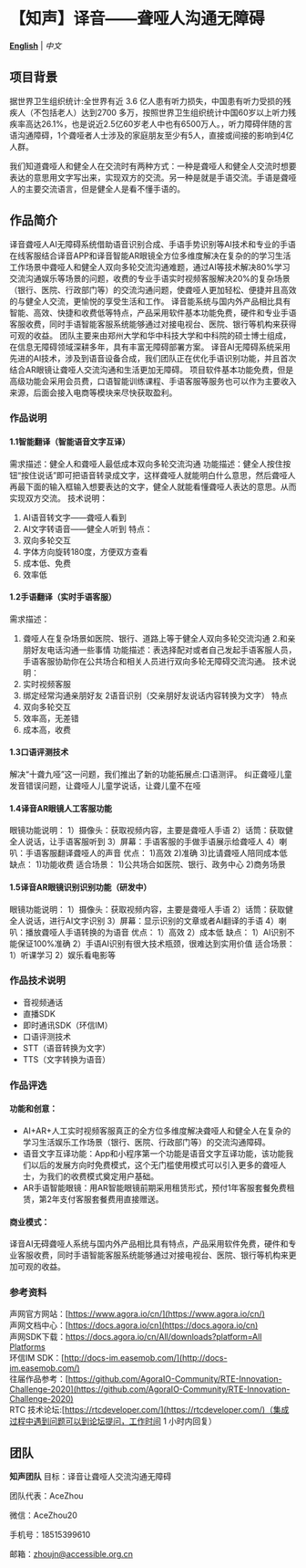 # 【知声】译音——聋哑人沟通无障碍

[**English**](README.md) | *中文*

## 项目背景
据世界卫生组织统计:全世界有近 3.6 亿人患有听力损失，中国患有听力受损的残疾人（不包括老人）达到2700 多万，按照世界卫生组织统计中国60岁以上听力残疾率高达26.1%，也是说近2.5亿60岁老人中也有6500万人。，听力障碍伴随的言语沟通障碍，1个聋哑者人士涉及的家庭朋友至少有5人，直接或间接的影响到4亿人群。

我们知道聋哑人和健全人在交流时有两种方式：一种是聋哑人和健全人交流时想要表达的意思用文字写出来，实现双方的交流。另一种是就是手语交流。手语是聋哑人的主要交流语言，但是健全人是看不懂手语的。



## 作品简介

译音聋哑人AI无障碍系统借助语音识别合成、手语手势识别等AI技术和专业的手语在线客服结合译音APP和译音智能AR眼镜全方位多维度解决在复杂的的学习生活工作场景中聋哑人和健全人双向多轮交流沟通难题，通过AI等技术解决80%学习交流沟通娱乐等场景的问题，收费的专业手语实时视频客服解决20%的复杂场景（银行、医院、行政部门等）的交流沟通问题，使聋哑人更加轻松、便捷并且高效的与健全人交流，更愉悦的享受生活和工作。
译音能系统与国内外产品相比具有智能、高效、快捷和收费低等特点，产品采用软件基本功能免费，硬件和专业手语客服收费，同时手语智能客服系统能够通过对接电视台、医院、银行等机构来获得可观的收益。
团队主要来由郑州大学和华中科技大学和中科院的硕士博士组成，在信息无障碍领域深耕多年，具有丰富无障碍部署方案。
译音AI无障碍系统采用先进的AI技术，涉及到语音设备合成，我们团队正在优化手语识别功能，并且首次结合AR眼镜让聋哑人交流沟通和生活更加无障碍。 项目软件基本功能免费，但是高级功能会采用会员费，口语智能训练课程、手语客服等服务也可以作为主要收入来源，后面会接入电商等模块来尽快获取盈利。


### 作品说明
#### 1.1智能翻译（智能语音文字互译）
需求描述：健全人和聋哑人最低成本双向多轮交流沟通
功能描述：健全人按住按钮“按住说话”即可把语音转录成文字，这样聋哑人就能明白什么意思，然后聋哑人再最下面的输入框输入想要表达的文字，健全人就能看懂聋哑人表达的意思。从而实现双方交流。
技术说明：   
1. AI语音转文字——聋哑人看到
2. AI文字转语音——健全人听到
特点：   
1. 双向多轮交互
2. 字体方向旋转180度，方便双方查看
3. 成本低、免费
4. 效率低

#### 1.2手语翻译（实时手语客服）
需求描述：      
1. 聋哑人在复杂场景如医院、银行、道路上等于健全人双向多轮交流沟通
2.和亲朋好友电话沟通一些事情
功能描述：表选择配对或者自己发起手语客服人员，手语客服协助你在公共场合和相关人员进行双向多轮无障碍交流沟通。
技术说明：    
1. 实时视频客服
2. 绑定经常沟通亲朋好友
2语音识别（交亲朋好友说话内容转换为文字）
特点   
1. 双向多轮交互
2. 效率高，无差错
3. 成本高，收费

#### 1.3口语评测技术
解决“十聋九哑”这一问题，我们推出了新的功能拓展点:口语测评。
纠正聋哑儿童发音错误问题，让聋哑人儿童学说话，让聋儿童不在哑

#### 1.4译音AR眼镜人工客服功能

眼镜功能说明：
1）摄像头：获取视频内容，主要是聋哑人手语
2）话筒：获取健全人说话，让手语客服听到
3）屏幕：手语客服的手做手语展示给聋哑人
4）喇叭：手语客服翻译聋哑人的声音
优点：
1)高效
2)准确
3)比请聋哑人陪同成本低
缺点：
1)功能收费
适合场景：
1)公共场合如医院、银行、政务中心
2)商务场景

#### 1.5译音AR眼镜识别识别功能（研发中）
眼镜功能说明：
1）摄像头：获取视频内容，主要是聋哑人手语
2）话筒：获取健全人说话，进行AI文字识别
3）屏幕：显示识别的文章或者AI翻译的手语
4）喇叭：播放聋哑人手语转换的为语音
优点：
1）高效
2）成本低
缺点：
1）AI识别不能保证100%准确
2）手语AI识别有很大技术瓶颈，很难达到实用价值
适合场景：
1）听课学习
2）娱乐看电影等

### 作品技术说明
- 音视频通话
- 直播SDK
- 即时通讯SDK（环信IM）
- 口语评测技术
- STT（语音转换为文字）
- TTS（文字转换为语音）



### 作品评选
#### 功能和创意：
- AI+AR+人工实时视频客服真正的全方位多维度解决聋哑人和健全人在复杂的学习生活娱乐工作场景（银行、医院、行政部门等）的交流沟通障碍。
- 语音文字互译功能：App和小程序第一个功能是语音文字互译功能，该功能我们以后的发展方向时免费模式，这个无门槛使用模式可以引入更多的聋哑人士，为我们的收费模式奠定用户基础。
- AR手语智能眼镜：用AR智能眼镜前期采用租赁形式，预付1年客服套餐免费租赁，第2年支付客服套餐费用直接赠送。

#### 商业模式：
译音AI无碍聋哑人系统与国内外产品相比具有特点，产品采用软件免费，硬件和专业客服收费，同时手语智能客服系统能够通过对接电视台、医院、银行等机构来更加可观的收益。



### 参考资料
声网官方网站：[https://www.agora.io/cn/](https://www.agora.io/cn/)  
声网文档中心：[https://docs.agora.io/cn](https://docs.agora.io/cn)  
声网SDK下载：[https://docs.agora.io/cn/All/downloads?platform=All Platforms](https://docs.agora.io/cn/All/downloads?platform=All%20Platforms)  
环信IM SDK：[http://docs-im.easemob.com/](http://docs-im.easemob.com/)  
往届作品参考：[https://github.com/AgoraIO-Community/RTE-Innovation-Challenge-2020](https://github.com/AgoraIO-Community/RTE-Innovation-Challenge-2020)  
RTC 技术论坛:[https://rtcdeveloper.com/](https://rtcdeveloper.com/)（集成过程中遇到问题可以到论坛提问，工作时间 1 小时内回复）




## 团队
**知声团队**
目标：译音让聋哑人交流沟通无障碍

团队代表：AceZhou

微信：AceZhou20

手机号：18515399610

邮箱：zhoujn@accessible.org.cn


